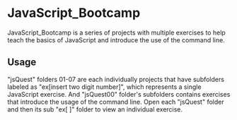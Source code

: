 # JavaScript_Bootcamp

JavaScript_Bootcamp is a series of projects with multiple exercises to help teach the basics of JavaScript and introduce the use of the command line.




## Usage

"jsQuest" folders 01-07 are each individually projects that have subfolders labeled as "ex[insert two digit number]", which represents a single JavaScript exercise. And "jsQuest00" folder's subfolders contains exercises that introduce the usage of the command line. Open each "jsQuest" folder and then its sub "ex[ ]" folder to view an individual exercise.
